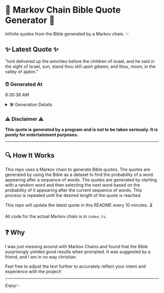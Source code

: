 # 📖 Markov Chain Bible Quote Generator 📖

Infinite quotes from the Bible generated by a Markov chain. ✨

## ✨ Latest Quote ✨
"lord delivered up the amorites before the children of israel, and he said in the sight of israel, sun, stand thou still upon gibeon; and thou, moon, in the valley of ajalon."

### ⏰ Generated At
*8:30:38 AM*

<details>
    <summary>🛠️ Generation Details</summary>
    <p>
        <strong>🌱 Seed:</strong> lord<br>
        <strong>🔄 Iterations:</strong> 31<br>
        <strong>📜 Context History:</strong><br>[ lord ]: delivered<br>[ lord, delivered ]: up<br>[ lord, delivered, up ]: the<br>[ lord, delivered, up, the ]: amorites<br>[ lord, delivered, up, the, amorites ]: before<br>[ lord, delivered, up, the, amorites, before ]: the<br>[ delivered, up, the, amorites, before, the ]: children<br>[ up, the, amorites, before, the, children ]: of<br>[ the, amorites, before, the, children, of ]: israel,<br>[ amorites, before, the, children, of, israel, ]: and<br>[ before, the, children, of, israel,, and ]: he<br>[ the, children, of, israel,, and, he ]: said<br>[ children, of, israel,, and, he, said ]: in<br>[ of, israel,, and, he, said, in ]: the<br>[ israel,, and, he, said, in, the ]: sight<br>[ and, he, said, in, the, sight ]: of<br>[ he, said, in, the, sight, of ]: israel,<br>[ said, in, the, sight, of, israel, ]: sun,<br>[ in, the, sight, of, israel,, sun, ]: stand<br>[ the, sight, of, israel,, sun,, stand ]: thou<br>[ sight, of, israel,, sun,, stand, thou ]: still<br>[ of, israel,, sun,, stand, thou, still ]: upon<br>[ israel,, sun,, stand, thou, still, upon ]: gibeon;<br>[ sun,, stand, thou, still, upon, gibeon; ]: and<br>[ stand, thou, still, upon, gibeon;, and ]: thou,<br>[ thou, still, upon, gibeon;, and, thou, ]: moon,<br>[ still, upon, gibeon;, and, thou,, moon, ]: in<br>[ upon, gibeon;, and, thou,, moon,, in ]: the<br>[ gibeon;, and, thou,, moon,, in, the ]: valley<br>[ and, thou,, moon,, in, the, valley ]: of<br>[ thou,, moon,, in, the, valley, of ]: ajalon.<br>
    </p>
</details>

### ⚠️ Disclaimer ⚠️
**This quote is generated by a program and is not to be taken seriously. It is purely for entertainment purposes.**

---

## 🔍 How It Works

This repo uses a Markov chain to generate Bible quotes. The quotes are generated by using the Bible as a dataset to find the probability of a word appearing after a sequence of words. The quotes are generated by starting with a random word and then selecting the next word based on the probability of it appearing after the current sequence of words. This process is repeated until the desired length of the quote is reached.

This repo will update the latest quote in this README every 10 minutes. ⏳

All code for the actual Markov chain is in `index.ts`.

## ❓ Why

I was just messing around with Markov Chains and found that the Bible surprisingly yielded good results when prompted. 
It was suggested by a friend, and I am in no way christian.

Feel free to adjust the text further to accurately reflect your intent and experience with the project!

---

*Enjoy*✨
